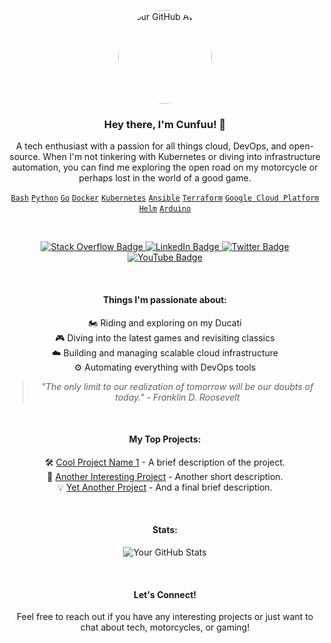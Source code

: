 <p align="center">
  <a href="https://github.com/cunfuu">
    <img src="https://avatars.githubusercontent.com/u/your_user_id?s=400&u=your_avatar_url&v=4" alt="Your GitHub Avatar" width="150" height="150" style="border-radius: 50%;">
  </a>
</p>

<h3 align="center">Hey there, I'm Cunfuu! 👋</h3>

<p align="center">
  A tech enthusiast with a passion for all things cloud, DevOps, and open-source. When I'm not tinkering with Kubernetes or diving into infrastructure automation, you can find me exploring the open road on my motorcycle or perhaps lost in the world of a good game.
</p>

<p align="center">
  <code><a href="https://www.gnu.org/software/bash/" target="_blank">Bash</a></code>
  <code><a href="https://www.python.org/" target="_blank">Python</a></code>
  <code><a href="https://go.dev/" target="_blank">Go</a></code>
  <code><a href="https://www.docker.com/" target="_blank">Docker</a></code>
  <code><a href="https://kubernetes.io/" target="_blank">Kubernetes</a></code>
  <code><a href="https://www.ansible.com/" target="_blank">Ansible</a></code>
  <code><a href="https://www.terraform.io/" target="_blank">Terraform</a></code>
  <code><a href="https://cloud.google.com/" target="_blank">Google Cloud Platform</a></code>
  <code><a href="https://helm.sh/" target="_blank">Helm</a></code>
  <code><a href="https://www.arduino.cc/" target="_blank">Arduino</a></code>
</p>

<br>

<p align="center">
  <a href="https://stackoverflow.com/users/your_stackoverflow_id" target="_blank">
    <img src="https://img.shields.io/badge/Stack%20Overflow-F48024?style=for-the-badge&logo=stackoverflow&logoColor=white" alt="Stack Overflow Badge">
  </a>
  <a href="https://www.linkedin.com/in/your_linkedin_profile/" target="_blank">
    <img src="https://img.shields.io/badge/LinkedIn-0077B5?style=for-the-badge&logo=linkedin&logoColor=white" alt="LinkedIn Badge">
  </a>
  <a href="https://twitter.com/your_twitter_handle" target="_blank">
    <img src="https://img.shields.io/badge/Twitter-1DA1F2?style=for-the-badge&logo=twitter&logoColor=white" alt="Twitter Badge">
  </a>
  <a href="https://www.youtube.com/your_youtube_channel" target="_blank">
    <img src="https://img.shields.io/badge/YouTube-FF0000?style=for-the-badge&logo=youtube&logoColor=white" alt="YouTube Badge">
  </a>
</p>

<br>

<h4 align="center">Things I'm passionate about:</h4>
<p align="center">
  🏍️ Riding and exploring on my Ducati <br>
  🎮 Diving into the latest games and revisiting classics <br>
  ☁️ Building and managing scalable cloud infrastructure <br>
  ⚙️ Automating everything with DevOps tools <br>
  <blockquote align="center"><i>"The only limit to our realization of tomorrow will be our doubts of today." - Franklin D. Roosevelt</i></blockquote>
</p>

<br>

<h4 align="center">My Top Projects:</h4>

<p align="center">
  🛠️ <a href="https://github.com/cunfuu/your_repo_1">Cool Project Name 1</a> - A brief description of the project. <br>
  🚀 <a href="https://github.com/cunfuu/your_repo_2">Another Interesting Project</a> - Another short description. <br>
  💡 <a href="https://github.com/cunfuu/your_repo_3">Yet Another Project</a> - And a final brief description.
</p>

<br>

<h4 align="center">Stats:</h4>
<p align="center">
  <img src="https://github-readme-stats.vercel.app/api?username=cunfuu&show_icons=true&theme=dark" alt="Your GitHub Stats">
</p>

<br>

<h4 align="center">Let's Connect!</h4>
<p align="center">
  Feel free to reach out if you have any interesting projects or just want to chat about tech, motorcycles, or gaming!
</p>
